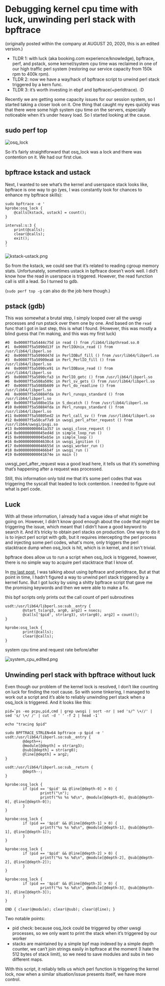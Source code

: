 # Debugging kernel cpu time with luck, unwinding perl stack with bpftrace

(originally posted within the company at AUGUST 20, 2020, this is an edited version.)

* TLDR 1: with luck (aka booking.com experience/knowledge), bpftrace, perf, and pstack, some kernel/system cpu time was reclaimed in one of our high traffic perl system (restoring our service capacity from 150k rpm to 400k rpm).
* TLDR 2: now we have a way/hack of bpftrace script to unwind perl stack triggered by a kern func.
* TLDR 3: it’s worth investing in ebpf and bpftrace(+perldtrace). :D

Recently we are getting some capacity issues for our session system, so I started taking a closer look on it. One thing that caught my eyes quickly was that there were some high system cpu time on the servers, especially noticeable when it’s under heavy load. So I started looking at the cause.

## sudo perf top

![osq_lock](perf-top-edited.png)

So it’s fairly straightforward that osq_lock was a lock and there was contention on it. We had our first clue.

## bpftrace kstack and ustack

Next, I wanted to see what’s the kernel and userspace stack looks like, bpftrace is one way to go (yes, I was constantly look for chances to enhance my bpftrace skills):

```
sudo bpftrace -e '
kprobe:osq_lock {
	@calls[kstack, ustack] = count();
}

interval:s:3 {
	print(@calls);
	clear(@calls);
	exit();
}
'
```

![kstack-ustack.png](kstack-ustack.png)

So from the kstack, we could see that it’s related to reading cgroup memory stats.
Unfortunately, sometimes ustack in bpftrace doesn’t work well. I did’t know how the read in userspace is triggered. However, the read function call is still a lead. So I turned to gdb.

(`sudo perf top -g` can also do the job here though.)

## pstack (gdb)

This was somewhat a brutal step, I simply looped over all the uwsgi processes and run pstack over them one by one. And based on the `read` func that I got in last step, this is what I found. (However, this was mostly a blind guess that I’m making, and this was my first luck)

```
#0  0x00007f5a5444c75d in read () from /lib64/libpthread.so.0
#1  0x00007f5a5090d13f in PerlIOUnix_read () from /usr/lib64/libperl.so
#2  0x00007f5a5090d47d in PerlIOBuf_fill () from /usr/lib64/libperl.so
#3  0x00007f5a50909ea8 in Perl_PerlIO_fill () from /usr/lib64/libperl.so
#4  0x00007f5a5090ce91 in PerlIOBase_read () from /usr/lib64/libperl.so
#5  0x00007f5a5090cfa3 in PerlIO_getc () from /usr/lib64/libperl.so
#6  0x00007f5a508a509c in Perl_sv_gets () from /usr/lib64/libperl.so
#7  0x00007f5a5088b609 in Perl_do_readline () from /usr/lib64/libperl.so
#8  0x00007f5a50884fda in Perl_runops_standard () from /usr/lib64/libperl.so
#9  0x00007f5a508be15a in S_docatch () from /usr/lib64/libperl.so
#10 0x00007f5a50884fda in Perl_runops_standard () from /usr/lib64/libperl.so
#11 0x00007f5a50805ed2 in Perl_call_sv () from /usr/lib64/libperl.so
#12 0x00007f5a50caf7a9 in uwsgi_perl_after_request () from /usr/lib64/uwsgi/psgi.so
#13 0x000000000041a357 in uwsgi_close_request ()
#14 0x000000000045ed4d in simple_loop_run ()
#15 0x000000000045eb5e in simple_loop ()
#16 0x00000000004630c4 in uwsgi_ignition ()
#17 0x000000000046655d in uwsgi_worker_run ()
#18 0x0000000000466b4f in uwsgi_run ()
#19 0x000000000041674e in main ()
```

uwsgi_perl_after_request was a good lead here, it tells us that it’s something that’s happening after a request was processed.

Still, this information only told me that it’s some perl codes that was triggering the syscall that leaded to lock contention. I needed to figure out what is perl code.

## Luck

With all these information, I already had a vague idea of what might be going on. However, I didn’t know good enough about the code that might be triggering the issue, which meant that I didn’t have a good keyword to search it. And it’s tricky to obtain perl stacks on production. One way to do it is to inject perl script with gdb, but it requires intercepting the perl process and injecting some perl codes, what's more, only triggers the perl stacktrace dump when osq_lock is hit, which is in kernel, and it isn't trivial.

bpftrace does allow us to run a script when osq_lock is triggered, however, there is no simple way to acquire perl stacktrace that I know of.

In [my last post](/bpftrace/perldtrace.html), I was talking about using bpftrace and perldtrace, But at that point in time, I hadn’t figured a way to unwind perl stack triggered by a kernel func. But I got lucky by using a shitty bpftrace script that gave me the promising keywords and then we were able to make a fix.

this bpf scripts only prints out the call count of perl subroutines

```
usdt:/usr/lib64/libperl.so:sub__entry {
        @start_ts[arg3, arg0, arg2] = nsecs;
        @calls['$pid', str(arg3), str(arg0), arg2] = count();
}

kprobe:osq_lock {
        print(@calls);
        clear(@calls);
}
```

system cpu time and request rate before/after

![system_cpu_edited.png](system_cpu_edited.png)

## Unwinding perl stack with bpftrace without luck

Even though our problem of the kernel lock is resolved, I don’t like counting on luck for finding the root cause. So with some tinkering, I managed to work out a script and it’s able to reliably unwinding perl stack when a osq_lock is triggered. And it looks like this:

```
pid=`ps -eo pcpu,pid,cmd | grep uwsgi | sort -nr | sed 's/^ \+//' | sed 's/ \+/ /' | cut -d ' ' -f 2 | head -1`

echo "tracing $pid"

sudo BPFTRACE_STRLEN=64 bpftrace -p $pid -e '
usdt:/usr/lib64/libperl.so:sub__entry {
        @depth++;
        @module[@depth] = str(arg3);
        @sub[@depth] = str(arg0);
        @line[@depth] = arg2;
}

usdt:/usr/lib64/libperl.so:sub__return {
        @depth--;
}

kprobe:osq_lock {
        if (pid == '$pid' && @line[@depth-0] > 0) {
                printf("\n");
                printf("%s %s %d\n", @module[@depth-0], @sub[@depth-0], @line[@depth-0]);
        }
}

kprobe:osq_lock {
        if (pid == '$pid' && @line[@depth-1] > 0) {
                printf("%s %s %d\n", @module[@depth-1], @sub[@depth-1], @line[@depth-1]);
        }
}

kprobe:osq_lock {
        if (pid == '$pid' && @line[@depth-2] > 0) {
                printf("%s %s %d\n", @module[@depth-2], @sub[@depth-2], @line[@depth-2]);
        }
}

kprobe:osq_lock {
        if (pid == '$pid' && @line[@depth-3] > 0) {
                printf("%s %s %d\n", @module[@depth-3], @sub[@depth-3], @line[@depth-3]);
        }
}

END { clear(@module); clear(@sub); clear(@line); }
```

Two notable points:

* pid check: because osq_lock could be triggered  by other uwsgi processes, so we only want to print the stack when it’s triggered by our worker
* stacks are maintained by a simple bpf map indexed by a simple depth counter, we can’t join strings easily in  bpftrace at the moment (I hate the 512 bytes of stack limit), so we need to save modules and subs in two different maps.

With this script, it reliably tells us which perl function is triggering the kernel lock, now when a similar situation/issue presents itself, we have more control.

